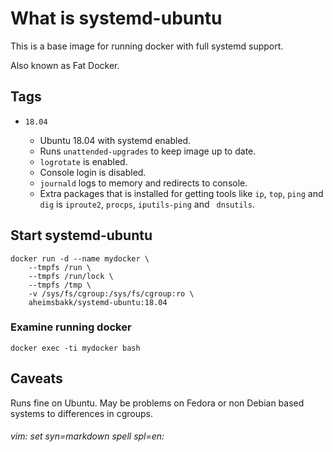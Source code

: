 # What is systemd-ubuntu

This is a base image for running docker with full systemd support. 

Also known as Fat Docker.

## Tags

* `18.04`

    - Ubuntu 18.04 with systemd enabled. 
    - Runs `unattended-upgrades` to keep image up to date. 
    - `logrotate` is enabled.
    - Console login is disabled.
    - `journald` logs to memory and redirects to console.
    - Extra packages that is installed for getting tools like `ip`, `top`, `ping` and `dig` is `iproute2`, `procps`, `iputils-ping` and ` dnsutils`.

## Start systemd-ubuntu

    docker run -d --name mydocker \
		--tmpfs /run \
        --tmpfs /run/lock \
        --tmpfs /tmp \
        -v /sys/fs/cgroup:/sys/fs/cgroup:ro \
		aheimsbakk/systemd-ubuntu:18.04

### Examine running docker

    docker exec -ti mydocker bash 

## Caveats

Runs fine on Ubuntu. May be problems on Fedora or non Debian based systems to differences in cgroups.

###### vim: set syn=markdown spell spl=en:

